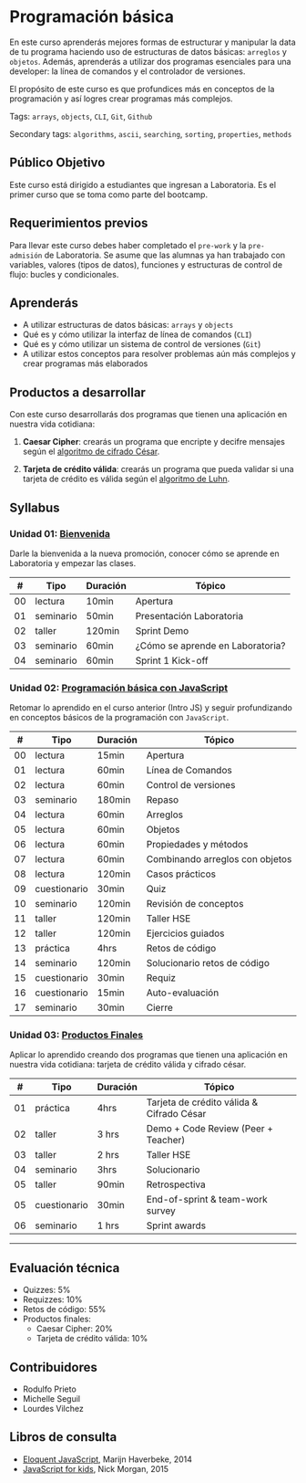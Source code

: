 # Programación básica

En este curso aprenderás mejores formas de estructurar y manipular la data de
tu programa haciendo uso de estructuras de datos básicas: `arreglos` y
`objetos`. Además, aprenderás a utilizar dos programas esenciales para una
developer: la línea de comandos y el controlador de versiones.

El propósito de este curso es que profundices más en conceptos de la
programación y así logres crear programas más complejos.

Tags: `arrays`, `objects`, `CLI`, `Git`, `Github`

Secondary tags: `algorithms`, `ascii`, `searching`, `sorting`, `properties`,
`methods`

## Público Objetivo

Este curso está dirigido a estudiantes que ingresan a Laboratoria. Es el primer
curso que se toma como parte del bootcamp.

## Requerimientos previos

Para llevar este curso debes haber completado el `pre-work` y la `pre-admisión`
de Laboratoria. Se asume que las alumnas ya han trabajado con variables,
valores (tipos de datos), funciones y estructuras de control de flujo: bucles
y condicionales.

## Aprenderás

* A utilizar estructuras de datos básicas: `arrays` y `objects`
* Qué es y cómo utilizar la interfaz de línea de comandos (`CLI`)
* Qué es y cómo utilizar un sistema de control de versiones (`Git`)
* A utilizar estos conceptos para resolver problemas aún más complejos y crear
  programas más elaborados

## Productos a desarrollar

Con este curso desarrollarás dos programas que tienen una aplicación en nuestra
vida cotidiana:

1. **Caesar Cipher**: crearás un programa que encripte y decifre mensajes según
   el [algoritmo de cifrado César](https://es.wikipedia.org/wiki/Cifrado_C%C3%A9sar).

2. **Tarjeta de crédito válida**: crearás un programa que pueda validar si una
   tarjeta de crédito es válida según el
   [algoritmo de Luhn](https://es.wikipedia.org/wiki/Algoritmo_de_Luhn).

## Syllabus

### Unidad 01: [Bienvenida](00-welcome)

Darle la bienvenida a la nueva promoción, conocer cómo se aprende en
Laboratoria y empezar las clases.

| #  | Tipo | Duración | Tópico
| -- | ---- | -------- | ------
| 00 | lectura | 10min | Apertura
| 01 | seminario | 50min | Presentación Laboratoria
| 02 | taller | 120min | Sprint Demo
| 03 | seminario | 60min | ¿Cómo se aprende en Laboratoria?
| 04 | seminario | 60min | Sprint 1 Kick-off

### Unidad 02: [Programación básica con JavaScript](01-basic-programming)

Retomar lo aprendido en el curso anterior (Intro JS) y seguir profundizando
en conceptos básicos de la programación con `JavaScript`.

| #  | Tipo | Duración | Tópico
| -- | ---- | -------- | ------
| 00 | lectura | 15min | Apertura
| 01 | lectura | 60min | Línea de Comandos
| 02 | lectura | 60min | Control de versiones
| 03 | seminario | 180min | Repaso
| 04 | lectura | 60min | Arreglos
| 05 | lectura | 60min | Objetos
| 06 | lectura | 60min | Propiedades y métodos
| 07 | lectura | 60min | Combinando arreglos con objetos
| 08 | lectura | 120min | Casos prácticos
| 09 | cuestionario | 30min | Quiz
| 10 | seminario | 120min | Revisión de conceptos
| 11 | taller | 120min | Taller HSE
| 12 | taller | 120min |  Ejercicios guiados
| 13 | práctica | 4hrs | Retos de código
| 14 | seminario | 120min | Solucionario retos de código
| 15 | cuestionario | 30min | Requiz
| 16 | cuestionario | 15min | Auto-evaluación
| 17 | seminario | 30min | Cierre

### Unidad 03: [Productos Finales](02-final-products)

Aplicar lo aprendido creando dos programas que tienen una aplicación en nuestra
vida cotidiana: tarjeta de crédito válida y cifrado césar.

| #  | Tipo | Duración | Tópico
| -- | ---- | -------- | ------
| 01 | práctica | 4hrs | Tarjeta de crédito válida & Cifrado César
| 02 | taller | 3 hrs | Demo + Code Review (Peer + Teacher)
| 03 | taller | 2 hrs | Taller HSE
| 04 | seminario | 3hrs | Solucionario
| 05 | taller | 90min | Retrospectiva
| 05 | cuestionario | 30min | End-of-sprint & team-work survey
| 06 | seminario | 1 hrs |  Sprint awards

***

## Evaluación técnica

* Quizzes: 5%
* Requizzes: 10%
* Retos de código: 55%
* Productos finales:
  - Caesar Cipher: 20%
  - Tarjeta de crédito válida: 10%

## Contribuidores

* Rodulfo Prieto
* Michelle Seguil
* Lourdes Vilchez

## Libros de consulta

* [Eloquent JavaScript](http://eloquentjavascript.net/), Marijn Haverbeke, 2014
* [JavaScript for kids](http://pepa.holla.cz/wp-content/uploads/2015/11/JavaScript-for-Kids.pdf),
  Nick Morgan, 2015

